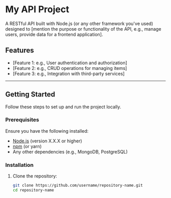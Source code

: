 # My API Project

A RESTful API built with Node.js (or any other framework you've used) designed to [mention the purpose or functionality of the API, e.g., manage users, provide data for a frontend application].

## Features
- [Feature 1: e.g., User authentication and authorization]
- [Feature 2: e.g., CRUD operations for managing items]
- [Feature 3: e.g., Integration with third-party services]
  
---

## Getting Started

Follow these steps to set up and run the project locally.

### Prerequisites
Ensure you have the following installed:
- [Node.js](https://nodejs.org/) (version X.X.X or higher)
- [npm](https://www.npmjs.com/) (or yarn)
- Any other dependencies (e.g., MongoDB, PostgreSQL)

### Installation
1. Clone the repository:
   ```bash
   git clone https://github.com/username/repository-name.git
   cd repository-name
